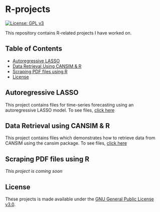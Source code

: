 # R-projects
[![License: GPL v3](https://img.shields.io/badge/License-GPLv3-blue.svg)](https://www.gnu.org/licenses/gpl-3.0)

This repository contains R-related projects I have worked on. 

## Table of Contents
- [Autoregressive LASSO](#Autoregressive-LASSO)
- [Data Retrieval Using CANSIM & R](#Data-Retrive)
- [Scraping PDF files using R](#PDF-files)
- [License](#License)

## Autoregressive LASSO <a name="Autoregressive-LASSO"></a>
This project contains files for time-series forecasting using an autoregressive LASSO model. To see files, [click here](https://github.com/lj-valencia/R-projects/tree/master/Autoregressive-LASSO)

## Data Retrieval using CANSIM & R <a name="Data-Retrive"></a>
This project contains files which demonstrates how to retrieve data from CANSIM using the cansim package. To see files, [click here](https://github.com/lj-valencia/R-projects/tree/master/CANSIM-Retrieval)

## Scraping PDF files using R <a name="PDF-files"></a>
*This project is coming soon*

## License <a name="License"></a>
These projects is made available under the [GNU General Public License v3.0](https://www.gnu.org/licenses/gpl-3.0.en.html).
